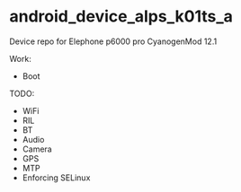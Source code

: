 # android_device_alps_k01ts_a
Device repo for Elephone p6000 pro CyanogenMod 12.1

Work:
 * Boot

TODO:
 * WiFi
 * RIL
 * BT
 * Audio
 * Camera
 * GPS
 * MTP
 * Enforcing SELinux

